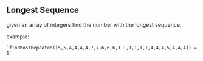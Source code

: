 <h2>Longest Sequence</h2>
given an array of integers find the number with the longest sequence.

example:

	`findMostRepeated([5,5,4,4,4,4,7,7,6,6,6,1,1,1,1,1,1,4,4,4,5,4,4,4]) = 1`